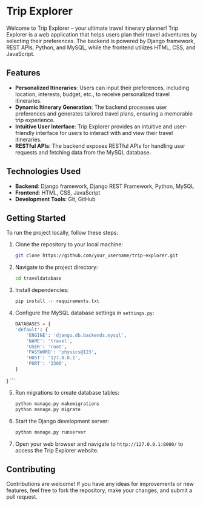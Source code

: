 # Trip Explorer

Welcome to Trip Explorer – your ultimate travel itinerary planner! Trip Explorer is a web application that helps users plan their travel adventures by selecting their preferences. The backend is powered by Django framework, REST APIs, Python, and MySQL, while the frontend utilizes HTML, CSS, and JavaScript.

## Features

- **Personalized Itineraries**: Users can input their preferences, including location, interests, budget, etc., to receive personalized travel itineraries.
- **Dynamic Itinerary Generation**: The backend processes user preferences and generates tailored travel plans, ensuring a memorable trip experience.
- **Intuitive User Interface**: Trip Explorer provides an intuitive and user-friendly interface for users to interact with and view their travel itineraries.
- **RESTful APIs**: The backend exposes RESTful APIs for handling user requests and fetching data from the MySQL database.

## Technologies Used

- **Backend**: Django framework, Django REST Framework, Python, MySQL
- **Frontend**: HTML, CSS, JavaScript
- **Development Tools**: Git, GitHub

## Getting Started

To run the project locally, follow these steps:

1. Clone the repository to your local machine:

    ```bash
    git clone https://github.com/your_username/trip-explorer.git
    ```

2. Navigate to the project directory:

    ```bash
    cd traveldatabase
    ```

3. Install dependencies:

    ```bash
    pip install -r requirements.txt
    ```

4. Configure the MySQL database settings in `settings.py`:

    ```python
    DATABASES = {
    'default': {
        'ENGINE': 'django.db.backends.mysql',
        'NAME': 'travel',
        'USER': 'root',
        'PASSWORD': 'physics@123',
        'HOST': '127.0.0.1',  
        'PORT': '3306',
    }
}
    ```

5. Run migrations to create database tables:

    ```bash
    python manage.py makemigrations
    python manage.py migrate
    ```

6. Start the Django development server:

    ```bash
    python manage.py runserver
    ```

7. Open your web browser and navigate to `http://127.0.0.1:8000/` to access the Trip Explorer website.

## Contributing

Contributions are welcome! If you have any ideas for improvements or new features, feel free to fork the repository, make your changes, and submit a pull request.


